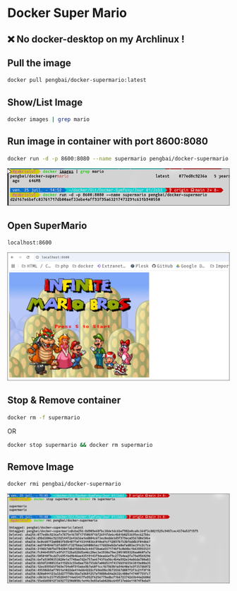 # Docker Super Mario

## ❌ No docker-desktop on my Archlinux !

## Pull the image
```bash
docker pull pengbai/docker-supermario:latest

```

## Show/List Image
```bash
docker images | grep mario

```

##  Run image in container with port 8600:8080
```bash
docker run -d -p 8600:8080 --name supermario pengbai/docker-supermario

```
![Run](images/Screenshot_25-juil._14-53-22_5390.png)


##  Open SuperMario

```bash
localhost:8600
```

![AccessLocalhost](images/Screenshot_25-juil._15-04-55_28226.png)


##  Stop & Remove container 
```bash
docker rm -f supermario
```
OR
```bash
docker stop supermario && docker rm supermario
```


##  Remove Image

```bash
docker rmi pengbai/docker-supermario

```

![Clean](images/Screenshot_25-juil._15-09-21_17678.png)

